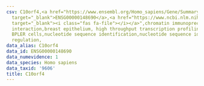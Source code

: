 ```yaml
---
csv: C10orf4,<a href="https://www.ensembl.org/Homo_sapiens/Gene/Summary?db=core;g=ENSG00000148690"
  target="_blank">ENSG00000148690</a>,<a href="https://www.ncbi.nlm.nih.gov/pubmed/22863008"
  target="_blank"><i class="fas fa-file"></i></a>",chromatin immunoprecipitation assay,direct
  interaction,breast epithelium, high throughput transcription profiling by microarray,
  BPLER cells,nucleotide sequence identification,nucleotide sequence identification,transcriptional
  regulation,
data_alias: C10orf4
data_id: ENSG00000148690
data_numevidence: 1
data_species: Homo sapiens
data_taxid: '9606'
title: C10orf4
---
```

